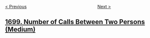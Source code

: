 <!--|This file generated by command(leetcode description); DO NOT EDIT.    |-->
<!--+----------------------------------------------------------------------+-->
<!--|@author    openset <openset.wang@gmail.com>                           |-->
<!--|@link      https://github.com/openset                                 |-->
<!--|@home      https://github.com/openset/leetcode                        |-->
<!--+----------------------------------------------------------------------+-->

[< Previous](../number-of-distinct-substrings-in-a-string "Number of Distinct Substrings in a String")
　　　　　　　　　　　　　　　　
[Next >](../number-of-students-unable-to-eat-lunch "Number of Students Unable to Eat Lunch")

## [1699. Number of Calls Between Two Persons (Medium)](https://leetcode.com/problems/number-of-calls-between-two-persons "")


